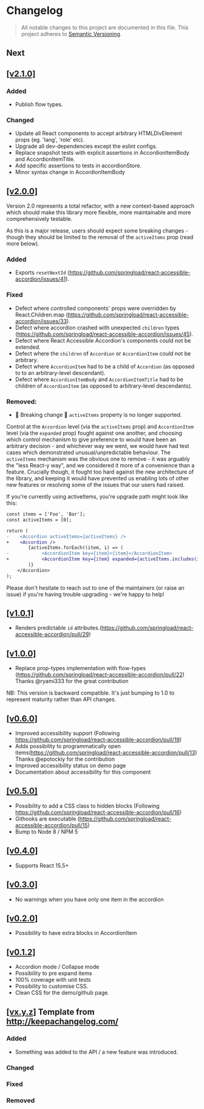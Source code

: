 # Changelog

> All notable changes to this project are documented in this file.
> This project adheres to [Semantic Versioning](http://semver.org/spec/v2.0.0.html).

## Next

## [[v2.1.0]](https://github.com/springload/react-accessible-accordion/releases/tag/v2.1.0)

### Added

* Publish flow types.

### Changed

* Update all React components to accept arbitrary HTMLDivElement props (eg. 'lang', 'role' etc).
* Upgrade all dev-dependencies except the eslint configs.
* Replace snapshot tests with explicit assertions in AccordionItemBody and AccordionItemTitle.
* Add specific assertions to tests in accordionStore.
* Minor syntax change in AccordionItemBody

## [[v2.0.0]](https://github.com/springload/react-accessible-accordion/releases/tag/v2.0.0)

Version 2.0 represents a total refactor, with a new context-based approach which should make this library more flexible, more maintainable and more comprehensively testable.

As this is a major release, users should expect some breaking changes - though they should be limited to the removal of the `activeItems` prop (read more below).

### Added

* Exports `resetNextId` (https://github.com/springload/react-accessible-accordion/issues/41).

### Fixed

* Defect where controlled components' props were overridden by React.Children.map (https://github.com/springload/react-accessible-accordion/issues/33).
* Defect where accordion crashed with unexpected `children` types (https://github.com/springload/react-accessible-accordion/issues/45).
* Defect where React Accessible Accordion's components could not be extended.
* Defect where the `children` of `Accordion` or `AccordionItem` could not be arbitrary.
* Defect where `AccordionItem` had to be a child of `Accordion` (as opposed to to an arbitrary-level descendant).
* Defect where `AccordionItemBody` and `AccordionItemTitle` had to be children of `AccordionItem` (as opposed to arbitrary-level descendants).

### Removed:

* 🚨 Breaking change 🚨 `activeItems` property is no longer supported.

Control at the `Accordion` level (via the `activeItems` prop) and `AccordionItem` level (via the `expanded` prop) fought against one another, and choosing which control mechanism to give preference to would have been an arbitrary decision - and whichever way we went, we would have had test cases which demonstrated unusual/unpredictable behaviour. The `activeItems` mechanism was the obvious one to remove - it was arguably the "less React-y way", and we considered it more of a convenience than a feature. Crucially though, it fought too hard against the new architecture of the library, and keeping it would have prevented us enabling lots of other new features or resolving some of the issues that our users had raised.

If you're currently using activeItems, you're upgrade path might look like this:

```diff
const items = ['Foo', 'Bar'];
const activeItems = [0];

return (
-    <Accordion activeItems={activeItems} />
+    <Accordion />
        {activeItems.forEach((item, i) => (
-            <AccordionItem key={item}>{item}</AccordionItem>
+            <AccordionItem key={item} expanded={activeItems.includes(i)}>{item}</AccordionItem>
        )}
    </Accordion>
);
```

Please don't hesitate to reach out to one of the maintainers (or raise an issue) if you're having trouble upgrading - we're happy to help!

## [[v1.0.1]](https://github.com/springload/react-accessible-accordion/releases/tag/v1.0.1)

* Renders predictable `id` attributes.(https://github.com/springload/react-accessible-accordion/pull/29)

## [[v1.0.0]](https://github.com/springload/react-accessible-accordion/releases/tag/v1.0.0)

* Replace prop-types implementation with flow-types (https://github.com/springload/react-accessible-accordion/pull/22)
  Thanks @ryami333 for the great contribution

NB: This version is backward compatible. It's just bumping to 1.0 to represent maturity rather than API changes.

## [[v0.6.0]](https://github.com/springload/react-accessible-accordion/releases/tag/v0.6.0)

* Improved accessibility support (Following https://github.com/springload/react-accessible-accordion/pull/19)
* Adds possibility to programmatically open items(https://github.com/springload/react-accessible-accordion/pull/13)
  Thanks @epotockiy for the contribution
* Improved accessibility status on demo page
* Documentation about accessibility for this component

## [[v0.5.0]](https://github.com/springload/react-accessible-accordion/releases/tag/v0.5.0)

* Possibility to add a CSS class to hidden blocks (Following https://github.com/springload/react-accessible-accordion/pull/16)
* Githooks are executable (https://github.com/springload/react-accessible-accordion/pull/15)
* Bump to Node 8 / NPM 5

## [[v0.4.0]](https://github.com/springload/react-accessible-accordion/releases/tag/v0.4.0)

* Supports React 15.5+

## [[v0.3.0]](https://github.com/springload/react-accessible-accordion/releases/tag/v0.3.0)

* No warnings when you have only one item in the accordion

## [[v0.2.0]](https://github.com/springload/react-accessible-accordion/releases/tag/v0.2.0)

* Possibility to have extra blocks in AccordionItem

## [[v0.1.2]](https://github.com/springload/react-accessible-accordion/releases/tag/v0.1.2)

* Accordion mode / Collapse mode
* Possibility to pre expand items
* 100% coverage with unit tests
* Possibility to customise CSS.
* Clean CSS for the demo/github page.

## [[vx.y.z]](https://github.com/springload/Quicktube.js/releases/tag/x.y.z) Template from http://keepachangelog.com/

### Added

* Something was added to the API / a new feature was introduced.

### Changed

### Fixed

### Removed
